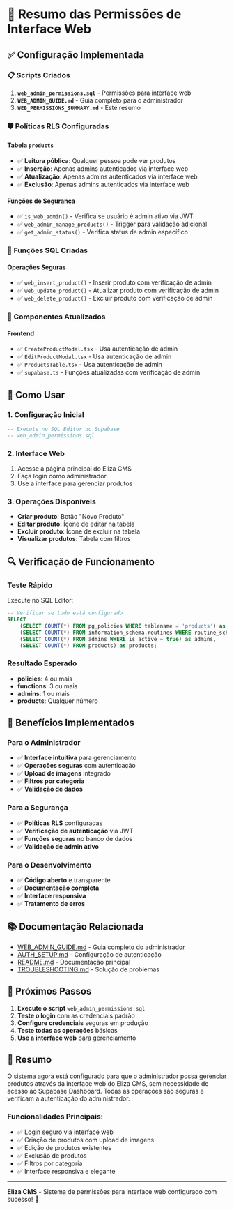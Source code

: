 # 🔐 Resumo das Permissões de Interface Web

## ✅ Configuração Implementada

### 📋 Scripts Criados

1. **`web_admin_permissions.sql`** - Permissões para interface web
2. **`WEB_ADMIN_GUIDE.md`** - Guia completo para o administrador
3. **`WEB_PERMISSIONS_SUMMARY.md`** - Este resumo

### 🛡️ Políticas RLS Configuradas

#### Tabela `products`
- ✅ **Leitura pública**: Qualquer pessoa pode ver produtos
- ✅ **Inserção**: Apenas admins autenticados via interface web
- ✅ **Atualização**: Apenas admins autenticados via interface web
- ✅ **Exclusão**: Apenas admins autenticados via interface web

#### Funções de Segurança
- ✅ `is_web_admin()` - Verifica se usuário é admin ativo via JWT
- ✅ `web_admin_manage_products()` - Trigger para validação adicional
- ✅ `get_admin_status()` - Verifica status de admin específico

### 🔧 Funções SQL Criadas

#### Operações Seguras
- ✅ `web_insert_product()` - Inserir produto com verificação de admin
- ✅ `web_update_product()` - Atualizar produto com verificação de admin
- ✅ `web_delete_product()` - Excluir produto com verificação de admin

### 🔄 Componentes Atualizados

#### Frontend
- ✅ `CreateProductModal.tsx` - Usa autenticação de admin
- ✅ `EditProductModal.tsx` - Usa autenticação de admin
- ✅ `ProductsTable.tsx` - Usa autenticação de admin
- ✅ `supabase.ts` - Funções atualizadas com verificação de admin

## 🚀 Como Usar

### 1. Configuração Inicial
```sql
-- Execute no SQL Editor do Supabase
-- web_admin_permissions.sql
```

### 2. Interface Web
1. Acesse a página principal do Eliza CMS
2. Faça login como administrador
3. Use a interface para gerenciar produtos

### 3. Operações Disponíveis
- **Criar produto**: Botão "Novo Produto"
- **Editar produto**: Ícone de editar na tabela
- **Excluir produto**: Ícone de excluir na tabela
- **Visualizar produtos**: Tabela com filtros

## 🔍 Verificação de Funcionamento

### Teste Rápido
Execute no SQL Editor:
```sql
-- Verificar se tudo está configurado
SELECT 
    (SELECT COUNT(*) FROM pg_policies WHERE tablename = 'products') as policies,
    (SELECT COUNT(*) FROM information_schema.routines WHERE routine_schema = 'public' AND routine_name LIKE '%web%') as functions,
    (SELECT COUNT(*) FROM admins WHERE is_active = true) as admins,
    (SELECT COUNT(*) FROM products) as products;
```

### Resultado Esperado
- **policies**: 4 ou mais
- **functions**: 3 ou mais
- **admins**: 1 ou mais
- **products**: Qualquer número

## 🎯 Benefícios Implementados

### Para o Administrador
- ✅ **Interface intuitiva** para gerenciamento
- ✅ **Operações seguras** com autenticação
- ✅ **Upload de imagens** integrado
- ✅ **Filtros por categoria**
- ✅ **Validação de dados**

### Para a Segurança
- ✅ **Políticas RLS** configuradas
- ✅ **Verificação de autenticação** via JWT
- ✅ **Funções seguras** no banco de dados
- ✅ **Validação de admin ativo**

### Para o Desenvolvimento
- ✅ **Código aberto** e transparente
- ✅ **Documentação completa**
- ✅ **Interface responsiva**
- ✅ **Tratamento de erros**

## 📚 Documentação Relacionada

- [WEB_ADMIN_GUIDE.md](WEB_ADMIN_GUIDE.md) - Guia completo do administrador
- [AUTH_SETUP.md](AUTH_SETUP.md) - Configuração de autenticação
- [README.md](README.md) - Documentação principal
- [TROUBLESHOOTING.md](TROUBLESHOOTING.md) - Solução de problemas

## 🔄 Próximos Passos

1. **Execute o script** `web_admin_permissions.sql`
2. **Teste o login** com as credenciais padrão
3. **Configure credenciais** seguras em produção
4. **Teste todas as operações** básicas
5. **Use a interface web** para gerenciamento

## 🎉 Resumo

O sistema agora está configurado para que o administrador possa gerenciar produtos através da interface web do Eliza CMS, sem necessidade de acesso ao Supabase Dashboard. Todas as operações são seguras e verificam a autenticação do administrador.

### Funcionalidades Principais:
- ✅ Login seguro via interface web
- ✅ Criação de produtos com upload de imagens
- ✅ Edição de produtos existentes
- ✅ Exclusão de produtos
- ✅ Filtros por categoria
- ✅ Interface responsiva e elegante

---

**Eliza CMS** - Sistema de permissões para interface web configurado com sucesso! 🎉 